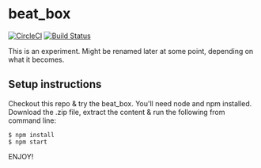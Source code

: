 # beat_box
[![CircleCI](https://circleci.com/gh/kukiron/beat_box.svg?style=svg)](https://circleci.com/gh/kukiron/beat_box) [![Build Status](https://travis-ci.org/kukiron/beat_box.svg?branch=master)](https://travis-ci.org/kukiron/beat_box)

This is an experiment. Might be renamed later at some point, depending on what it becomes.

## Setup instructions

Checkout this repo & try the beat_box. You'll need node and npm installed. Download the .zip file, extract the content & run the following from command line:

```
$ npm install
$ npm start
```
ENJOY!
